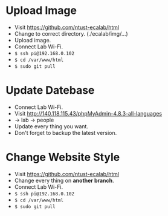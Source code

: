 # Upload Image
  - Visit https://github.com/ntust-ecalab/html
  - Change to correct directory. (./ecalab/img/...)
  - Upload image.
  - Connect Lab Wi-Fi.
  - ``` $ ssh pi@192.168.0.102 ```
  - ``` $ cd /var/www/html ```
  - ``` $ sudo git pull ```

# Update Datebase
  - Connect Lab Wi-Fi.
  - Visit http://140.118.115.43/phpMyAdmin-4.8.3-all-languages
  - -> lab -> people
  - Update every thing you want.
  - Don't forget to backup the latest version.

# Change Website Style
  - Visit https://github.com/ntust-ecalab/html
  - Change every thing on **another branch**.
  - Connect Lab Wi-Fi.
  - ``` $ ssh pi@192.168.0.102 ```
  - ``` $ cd /var/www/html ```
  - ``` $ sudo git pull ```
